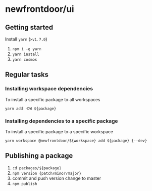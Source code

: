 # newfrontdoor/ui

## Getting started

Install `yarn` (`>v1.7.0`)

1. `npm i -g yarn`
1. `yarn install`
1. `yarn cosmos`

## Regular tasks

### Installing workspace dependencies

To install a specific package to all workspaces

`yarn add -DW ${package}`

### Installing dependencies to a specific package

To install a specific package to a specific workspace

`yarn workspace @newfrontdoor/${workspace} add ${package} {--dev}`

## Publishing a package

1. `cd packages/${package}`
1. `npm version {patch/minor/major}`
1. commit and push version change to master
1. `npm publish`
